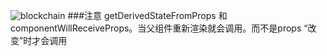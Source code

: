 ![blockchain](./lifecyle.jpg "区块链")
###注意
getDerivedStateFromProps 和 componentWillReceiveProps。当父组件重新渲染就会调用。而不是props “改变”时才会调用